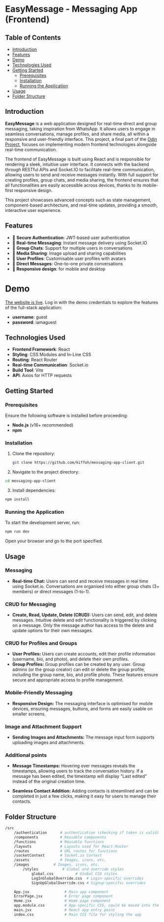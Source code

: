 # **EasyMessage - Messaging App (Frontend)**

## Table of Contents
- [Introduction](#introduction)
- [Features](#features)
- [Demo](#demo)
- [Technologies Used](#technologies-used)
- [Getting Started](#getting-started)
  - [Prerequisites](#prerequisites)
  - [Installation](#installation)
  - [Running the Application](#running-the-application)
- [Usage](#usage)
- [Folder Structure](#folder-structure)

## Introduction
**EasyMessage** is a web application designed for real-time direct and group messaging, taking inspiration from WhatsApp. It allows users to engage in seamless conversations, manage profiles, and share media, all within a responsive and user-friendly interface. This project, a final part of the [Odin Project](https://www.theodinproject.com/lessons/nodejs-messaging-app), focuses on implementing modern frontend technologies alongside real-time communication.

The frontend of EasyMessage is built using React and is responsible for rendering a sleek, intuitive user interface. It connects with the backend through RESTful APIs and Socket.IO to facilitate real-time communication, allowing users to send and receive messages instantly. With full support for creating profiles, group chats, and media sharing, the frontend ensures that all functionalities are easily accessible across devices, thanks to its mobile-first responsive design.

This project showcases advanced concepts such as state management, component-based architecture, and real-time updates, providing a smooth, interactive user experience.

## Features

- 🔐 **Secure Authentication**: JWT-based user authentication
- 💬 **Real-time Messaging**: Instant message delivery using Socket.IO
- 👥 **Group Chats**: Support for multiple users in conversations
- 📸 **Media Sharing**: Image upload and sharing capabilities
- 👤 **User Profiles**: Customisable user profiles with avatars
- 📩 **Direct Messages**: One-to-one private conversations
- 📱 **Responsive design**: for mobile and desktop

# Demo
[The website is live](https://messaging-app-client-eight.vercel.app/). Log in with the demo credentials to explore the features of the full-stack application:
- **username**: guest
- **password**: iamaguest

## Technologies Used
- **Frontend Framework**: React
- **Styling**: CSS Modules and In-Line CSS
- **Routing**: React Router
- **Real-time Communication**: Socket.io
- **Build Tool**: Vite
- **API**: Axios for HTTP requests

## Getting Started

### Prerequisites
Ensure the following software is installed before proceeding:
- **Node.js** (v16+ recommended)
- **npm**

### Installation
1. Clone the repository:
   ```bash
   git clone https://github.com/kiffoh/messaging-app-client.git
   ```
2. Navigate to the project directory:
```bash
cd messaging-app-client
```
3. Install dependencies:
```bash
npm install
```

### Running the Application
To start the development server, run:
```bash
npm run dev
```
Open your browser and go to the port specified.

## Usage
### Messaging
- **Real-time Chat:** Users can send and receive messages in real time using Socket.io. Conversations are organised into either group chats (3+ members) or direct messages (1-to-1).

### CRUD for Messaging
- **Create, Read, Update, Delete (CRUD):** Users can send, edit, and delete messages. Intuitive delete and edit functionality is triggered by clicking on a message. Only the message author has access to the delete and update options for their own messages.

### CRUD for Profiles and Groups
- **User Profiles:** Users can create accounts, edit their profile information (username, bio, and photo), and delete their own profiles.
- **Group Profiles:** Group profiles can be created by any user. Group admins (or the group creator) can edit or delete the group profile, including the group name, bio, and profile photo. These features ensure secure and appropriate access to profile management.

### Mobile-Friendly Messaging
- **Responsive Design:** The messaging interface is optimised for mobile devices, ensuring messages, buttons, and forms are easily usable on smaller screens.

### Image and Attachment Support
- **Sending Images and Attachments:** The message input form supports uploading images and attachments.

### Additional points
- **Message Timestamps:** Hovering over messages reveals the timestamps, allowing users to track the conversation history. If a message has been edited, the timestamp will display "Last edited" instead of the original creation time.

- **Seamless Contact Addition:** Adding contacts is streamlined and can be completed in just a few clicks, making it easy for users to manage their contacts.

## Folder Structure
```bash
/src
    /authentication      # authentication (checking if token is valid) context
    /components          # Reusable components
    /functions           # Reusable functions
    /layouts             # Layouts used for React-Router
    /routes              # URL routes for functions
    /socketContext       # Socket.io Context
    /assets              # Images, icons, etc.
    /images           # Images, icons, etc.
        /styles           # Global and override styles
            global.css          # Global CSS styles
            LogInGlobalOverride.css  # Login-specific overrides
            SignUpGlobalOverride.css # Signup-specific overrides

    App.jsx                # Main app component
    ErrorPage.jsx          # Error page component
    Home.jsx               # Home page component
    app.module.css         # App-specific CSS, could be moved into the same folder as App.jsx
    main.jsx               # React app entry point
    index.css              # Main CSS file for styling the app
```
